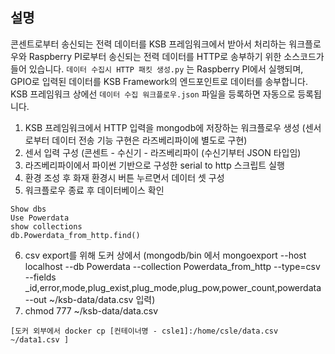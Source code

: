 ## 설명
콘센트로부터 송신되는 전력 데이터를 KSB 프레임워크에서 받아서 처리하는 워크플로우와 Raspberry PI로부터 송신되는 전력 데이터를 HTTP로 송부하기 위한 소스코드가 들어 있습니다.
`데이터 수집시 HTTP 패킷 생성.py` 는 Raspberry PI에서 실행되며, GPIO로 입력된 데이터를 KSB Framework의 엔드포인트로 데이터를 송부합니다.
KSB 프레임워크 상에선 `데이터 수집 워크플로우.json` 파일을 등록하면 자동으로 등록됩니다.

1. KSB 프레임워크에서 HTTP 입력을 mongodb에 저장하는 워크플로우 생성 (센서로부터 데이터 전송 기능 구현은 라즈베리파이에 별도로 구현)
2. 센서 입력 구성 (콘센트 - 수신기 - 라즈베리파이 (수신기부터 JSON 타입임)
3. 라즈베리파이에서 파이썬 기반으로 구성한 serial to http 스크립트 실행
4. 환경 조성 후 화재 환경시 버튼 누르면서 데이터 셋 구성
5. 워크플로우 종료 후 데이터베이스 확인
```
Show dbs
Use Powerdata
show collections
db.Powerdata_from_http.find()
```
6. csv export를 위해 도커 상에서 (mongodb/bin 에서 mongoexport --host localhost --db Powerdata --collection Powerdata_from_http --type=csv --fields _id,error,mode,plug_exist,plug_mode,plug_pow,power_count,powerdata --out ~/ksb-data/data.csv 입력)
7. chmod 777 ~/ksb-data/data.csv
```
[도커 외부에서 docker cp [컨테이너명 - csle1]:/home/csle/data.csv ~/data1.csv ]
```